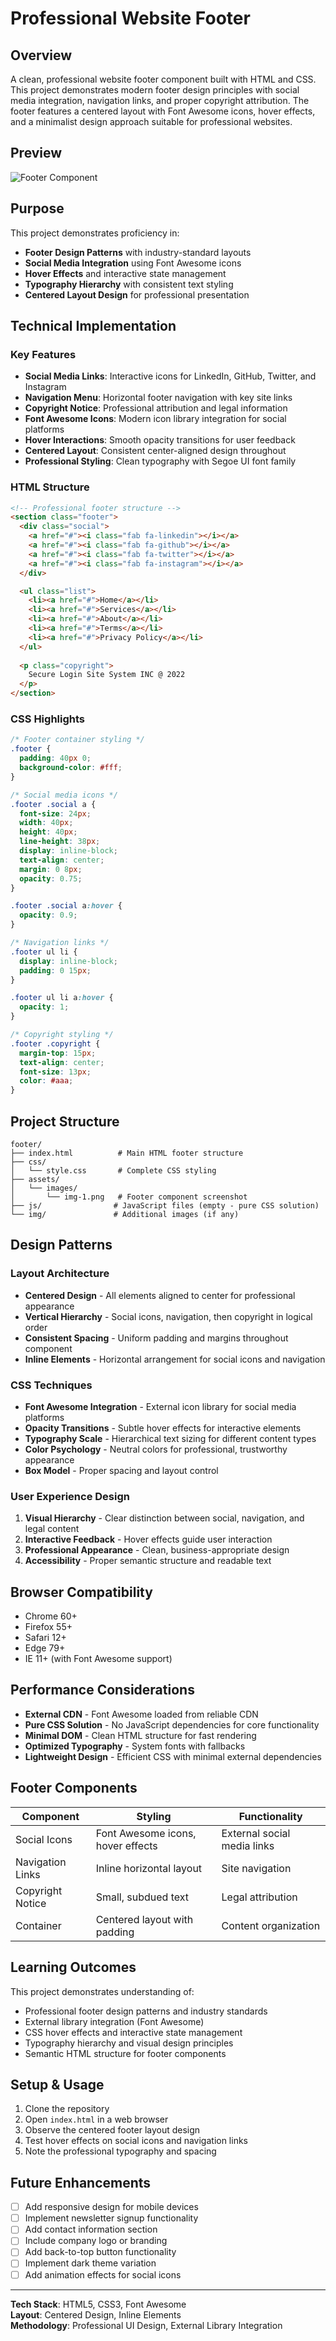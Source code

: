 # Professional Website Footer

## Overview

A clean, professional website footer component built with HTML and CSS. This project demonstrates modern footer design principles with social media integration, navigation links, and proper copyright attribution. The footer features a centered layout with Font Awesome icons, hover effects, and a minimalist design approach suitable for professional websites.

## Preview

![Footer Component](assets/images/img-1.png)

## Purpose

This project demonstrates proficiency in:
- **Footer Design Patterns** with industry-standard layouts
- **Social Media Integration** using Font Awesome icons
- **Hover Effects** and interactive state management
- **Typography Hierarchy** with consistent text styling
- **Centered Layout Design** for professional presentation

## Technical Implementation

### Key Features

- **Social Media Links**: Interactive icons for LinkedIn, GitHub, Twitter, and Instagram
- **Navigation Menu**: Horizontal footer navigation with key site links
- **Copyright Notice**: Professional attribution and legal information
- **Font Awesome Icons**: Modern icon library integration for social platforms
- **Hover Interactions**: Smooth opacity transitions for user feedback
- **Centered Layout**: Consistent center-aligned design throughout
- **Professional Styling**: Clean typography with Segoe UI font family

### HTML Structure

```html
<!-- Professional footer structure -->
<section class="footer">
  <div class="social">
    <a href="#"><i class="fab fa-linkedin"></i></a>
    <a href="#"><i class="fab fa-github"></i></a>
    <a href="#"><i class="fab fa-twitter"></i></a>
    <a href="#"><i class="fab fa-instagram"></i></a>
  </div>

  <ul class="list">
    <li><a href="#">Home</a></li>
    <li><a href="#">Services</a></li>
    <li><a href="#">About</a></li>
    <li><a href="#">Terms</a></li>
    <li><a href="#">Privacy Policy</a></li>
  </ul>
  
  <p class="copyright">
    Secure Login Site System INC @ 2022
  </p>
</section>
```

### CSS Highlights

```css
/* Footer container styling */
.footer {
  padding: 40px 0;
  background-color: #fff;
}

/* Social media icons */
.footer .social a {
  font-size: 24px;
  width: 40px;
  height: 40px;
  line-height: 38px;
  display: inline-block;
  text-align: center;
  margin: 0 8px;
  opacity: 0.75;
}

.footer .social a:hover {
  opacity: 0.9;
}

/* Navigation links */
.footer ul li {
  display: inline-block;
  padding: 0 15px;
}

.footer ul li a:hover {
  opacity: 1;
}

/* Copyright styling */
.footer .copyright {
  margin-top: 15px;
  text-align: center;
  font-size: 13px;
  color: #aaa;
}
```

## Project Structure

```
footer/
├── index.html          # Main HTML footer structure
├── css/
│   └── style.css       # Complete CSS styling
├── assets/
│   └── images/
│       └── img-1.png   # Footer component screenshot
├── js/                # JavaScript files (empty - pure CSS solution)
└── img/               # Additional images (if any)
```

## Design Patterns

### Layout Architecture
- **Centered Design** - All elements aligned to center for professional appearance
- **Vertical Hierarchy** - Social icons, navigation, then copyright in logical order
- **Consistent Spacing** - Uniform padding and margins throughout component
- **Inline Elements** - Horizontal arrangement for social icons and navigation

### CSS Techniques
- **Font Awesome Integration** - External icon library for social media platforms
- **Opacity Transitions** - Subtle hover effects for interactive elements
- **Typography Scale** - Hierarchical text sizing for different content types
- **Color Psychology** - Neutral colors for professional, trustworthy appearance
- **Box Model** - Proper spacing and layout control

### User Experience Design
1. **Visual Hierarchy** - Clear distinction between social, navigation, and legal content
2. **Interactive Feedback** - Hover effects guide user interaction
3. **Professional Appearance** - Clean, business-appropriate design
4. **Accessibility** - Proper semantic structure and readable text

## Browser Compatibility

- Chrome 60+
- Firefox 55+
- Safari 12+
- Edge 79+
- IE 11+ (with Font Awesome support)

## Performance Considerations

- **External CDN** - Font Awesome loaded from reliable CDN
- **Pure CSS Solution** - No JavaScript dependencies for core functionality
- **Minimal DOM** - Clean HTML structure for fast rendering
- **Optimized Typography** - System fonts with fallbacks
- **Lightweight Design** - Efficient CSS with minimal external dependencies

## Footer Components

| Component | Styling | Functionality |
|-----------|---------|---------------|
| Social Icons | Font Awesome icons, hover effects | External social media links |
| Navigation Links | Inline horizontal layout | Site navigation |
| Copyright Notice | Small, subdued text | Legal attribution |
| Container | Centered layout with padding | Content organization |

## Learning Outcomes

This project demonstrates understanding of:
- Professional footer design patterns and industry standards
- External library integration (Font Awesome)
- CSS hover effects and interactive state management
- Typography hierarchy and visual design principles
- Semantic HTML structure for footer components

## Setup & Usage

1. Clone the repository
2. Open `index.html` in a web browser
3. Observe the centered footer layout design
4. Test hover effects on social icons and navigation links
5. Note the professional typography and spacing

## Future Enhancements

- [ ] Add responsive design for mobile devices
- [ ] Implement newsletter signup functionality
- [ ] Add contact information section
- [ ] Include company logo or branding
- [ ] Add back-to-top button functionality
- [ ] Implement dark theme variation
- [ ] Add animation effects for social icons

---

**Tech Stack**: HTML5, CSS3, Font Awesome  
**Layout**: Centered Design, Inline Elements  
**Methodology**: Professional UI Design, External Library Integration
